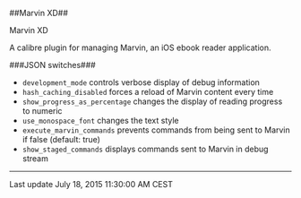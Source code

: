 <!--This document is formatted in GitHub flavored markdown, tweaked for Github's
    presentation of the repo's README.md file. Documentation for GFM is at
    https://help.github.com/articles/github-flavored-markdown
    A semi-useful site for previewing GFM is available at
    http://tmpvar.com/markdown.html
-->
##Marvin XD##

Marvin XD

A calibre plugin for managing Marvin, an iOS ebook reader application.


###JSON switches###
* `development_mode` controls verbose display of debug information
* `hash_caching_disabled` forces a reload of Marvin content every time
* `show_progress_as_percentage` changes the display of reading progress to numeric
* `use_monospace_font` changes the text style
* `execute_marvin_commands` prevents commands from being sent to Marvin if false (default: true)
* `show_staged_commands` displays commands sent to Marvin in debug stream

---
Last update July 18, 2015 11:30:00 AM CEST
